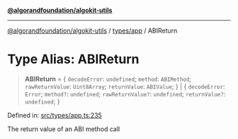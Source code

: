 [**@algorandfoundation/algokit-utils**](../../../README.md)

***

[@algorandfoundation/algokit-utils](../../../README.md) / [types/app](../README.md) / ABIReturn

# Type Alias: ABIReturn

> **ABIReturn** = \{ `decodeError`: `undefined`; `method`: `ABIMethod`; `rawReturnValue`: `Uint8Array`; `returnValue`: `ABIValue`; \} \| \{ `decodeError`: `Error`; `method?`: `undefined`; `rawReturnValue?`: `undefined`; `returnValue?`: `undefined`; \}

Defined in: [src/types/app.ts:235](https://github.com/algorandfoundation/algokit-utils-ts/blob/main/src/types/app.ts#L235)

The return value of an ABI method call
